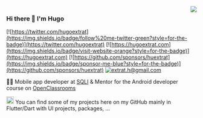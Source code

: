 <img align='right' src="https://github-readme-stats.vercel.app/api?username=huextrat&show_icons=true&theme=synthwave">

### Hi there 👋  I'm Hugo

[![https://twitter.com/hugoextrat](https://img.shields.io/badge/follow%20me-twitter-green?style=for-the-badge)](https://twitter.com/hugoextrat)
[![https://hugoextrat.com](https://img.shields.io/badge/visit-website-orange?style=for-the-badge)](https://hugoextrat.com)
[![https://github.com/sponsors/huextrat](https://img.shields.io/badge/sponsor-me-blue?style=for-the-badge)](https://github.com/sponsors/huextrat)
[![extrat.h@gmail.com](https://img.shields.io/static/v1?label=email&message=me&color=red&logo=gmail&style=for-the-badge&logoColor=white)](mailto:extrat.h@gmail.com)

👨‍💻 Mobile app developer at [SQLI](https://sqli.com/) & Mentor for the Android developer course on [OpenClassrooms](https://openclassrooms.com/)

<img src="https://cdn.worldvectorlogo.com/logos/flutter-logo.svg" alt="Flutter" width="20" height="20"> You can find some of my projects here on my GitHub mainly in Flutter/Dart with UI projects, packages, ...
